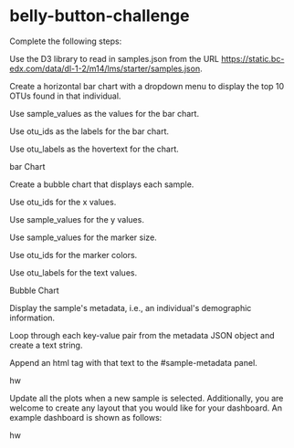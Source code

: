 # belly-button-challenge
Complete the following steps:

Use the D3 library to read in samples.json from the URL https://static.bc-edx.com/data/dl-1-2/m14/lms/starter/samples.json.

Create a horizontal bar chart with a dropdown menu to display the top 10 OTUs found in that individual.

Use sample_values as the values for the bar chart.

Use otu_ids as the labels for the bar chart.

Use otu_labels as the hovertext for the chart.

bar Chart

Create a bubble chart that displays each sample.

Use otu_ids for the x values.

Use sample_values for the y values.

Use sample_values for the marker size.

Use otu_ids for the marker colors.

Use otu_labels for the text values.

Bubble Chart

Display the sample's metadata, i.e., an individual's demographic information.

Loop through each key-value pair from the metadata JSON object and create a text string.

Append an html tag with that text to the #sample-metadata panel.

hw

Update all the plots when a new sample is selected. Additionally, you are welcome to create any layout that you would like for your dashboard. An example dashboard is shown as follows:

hw

